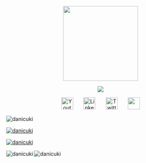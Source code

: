 <p align="center">
    <img width="200px" src="https://img.shields.io/badge/Daniel%20Cukier-E46BF3?style=for-the-badge" /></a>
</p>

<p align="center">
    <img src="https://readme-typing-svg.demolab.com/?lines=Building%20Polkadot%20JAM%20with%20@jamixir;&font=Fira%20Code&center=true&width=600&height=45&color=E46BF3&vCenter=true&pause=1000&size=22" /></a>
</p>

<!-- Social icons section -->
<p align="center">
  <a href="https://www.youtube.com/@danicuki" target="blank"><img width="32px" alt="Youtube" title="Youtube" src="https://upload.wikimedia.org/wikipedia/commons/f/fd/YouTube_full-color_icon_%282024%29.svg"/></a>
  &#8287;&#8287;&#8287;&#8287;&#8287;
  <a href="https://www.linkedin.com/in/danielcukier/" target="blank"><img width="32px" alt="LinkedIn" title="LinkedIn" src="https://upload.wikimedia.org/wikipedia/commons/8/81/LinkedIn_icon.svg"/></a>
  &#8287;&#8287;&#8287;&#8287;&#8287;
  <a href="https://x.com/danicuki" target="blank"><img width="32px" alt="Twitter" title="Twitter" src="https://upload.wikimedia.org/wikipedia/commons/5/57/X_logo_2023_%28white%29.png"/></a>
  &#8287;&#8287;&#8287;&#8287;&#8287;
  <a href="https://stackoverflow.com/users/105514/daniel-cukier" target="blank"><img src="https://raw.githubusercontent.com/rahuldkjain/github-profile-readme-generator/master/src/images/icons/Social/stack-overflow.svg"  width="32px" /></a>

</p>

<p align="left"> <img src="https://komarev.com/ghpvc/?username=danicuki&label=Profile%20views&color=0e75b6&style=flat" alt="danicuki" /> </p>

<p align="left"> <a href="https://github.com/ryo-ma/github-profile-trophy"><img src="https://github-profile-trophy.vercel.app/?username=danicuki&theme=onedark" alt="danicuki" /></a> </p>

<p align="left"> <a href="https://x.com/danicuki" target="blank"><img src="https://img.shields.io/twitter/follow/danicuki?logo=twitter&style=for-the-badge" alt="danicuki" /></a> </p>

<p><img align="left" src="https://github-readme-stats.vercel.app/api/top-langs?username=danicuki&show_icons=true&locale=en&layout=compact&theme=dark" alt="danicuki" /></p>
<p><img align="center" src="https://github-readme-stats.vercel.app/api?username=danicuki&show_icons=true&locale=en&theme=dark&show=reviews,prs_merged" alt="danicuki" /></p>
